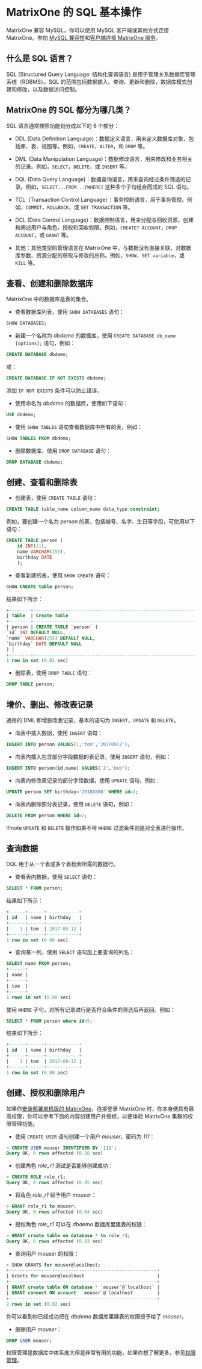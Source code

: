 # MatrixOne 的 SQL 基本操作

MatrixOne 兼容 MySQL，你可以使用 MySQL 客户端或其他方式连接 MatrixOne。参加 [MySQL 兼容性](../Overview/feature/mysql-compatibility.md)和[客户端连接 MatrixOne 服务](../Develop/connect-mo/database-client-tools.md)。

## 什么是 SQL 语言？

SQL (Structured Query Language: 结构化查询语言) 是用于管理关系数据库管理系统（RDBMS）。SQL 的范围包括数据插入、查询、更新和删除，数据库模式创建和修改，以及数据访问控制。

## MatrixOne 的 SQL 都分为哪几类？

SQL 语言通常按照功能划分成以下的 6 个部分：

- DDL (Data Definition Language)：数据定义语言，用来定义数据库对象，包括库、表、视图等。例如，`CREATE`，`ALTER`，和 `DROP` 等。

- DML (Data Manipulation Language)：数据修改语言，用来修改和业务相关的记录。例如，`SELECT`，`DELETE`，或 `INSERT` 等。

- DQL (Data Query Language)：数据查询语言，用来查询经过条件筛选的记录。例如，`SELECT...FROM...[WHERE]` 这种多个子句组合而成的 SQL 语句。

- TCL（Transaction Control Language）：事务控制语言，用于事务管控。例如，`COMMIT`，`ROLLBACK`，或 `SET TRANSACTION` 等。

- DCL (Data Control Language)：数据控制语言，用来分配与回收资源，创建和阐述用户与角色，授权和回收权限。例如，`CREATET ACCOUNT`，`DROP ACCOUNT`，或 `GRANT` 等。

- 其他：其他类型的管理语言在 MatrixOne 中，与数据没有直接关联，对数据库参数、资源分配的获取与修改的总称。例如，`SHOW`，`SET variable`，或 `KILL` 等。

## 查看、创建和删除数据库

MatrixOne 中的数据库是表的集合。

- 查看数据库列表，使用 `SHOW DATABASES` 语句：

```sql
SHOW DATABASES;
```

- 新建一个名称为 *dbdemo* 的数据库，使用 `CREATE DATABASE db_name [options];` 语句，例如：

```sql
CREATE DATABASE dbdemo;
```

或：

```sql
CREATE DATABASE IF NOT EXISTS dbdemo;
```

添加 `IF NOT EXISTS` 条件可以防止错误。

- 使用命名为 *dbdemo* 的数据库，使用如下语句：

```sql
USE dbdemo;
```

- 使用 `SHOW TABLES` 语句查看数据库中所有的表，例如：

```sql
SHOW TABLES FROM dbdemo;
```

- 删除数据库，使用 `DROP DATABASE` 语句：

```sql
DROP DATABASE dbdemo;
```

## 创建、查看和删除表

- 创建表，使用 `CREATE TABLE` 语句：

```sql
CREATE TABLE table_name column_name data_type constraint;
```

例如，要创建一个名为 *person* 的表，包括编号、名字、生日等字段，可使用以下语句：

```sql
CREATE TABLE person (
    id INT(11),
    name VARCHAR(255),
    birthday DATE
    );
```

- 查看新建的表，使用 `SHOW CREATE` 语句：

```sql
SHOW CREATE table person;
```

结果如下所示：

```sql
+--------+-----------------------------------------------------------------------------------------------------------------+
| Table  | Create Table                                                                                                    |
+--------+-----------------------------------------------------------------------------------------------------------------+
| person | CREATE TABLE `person` (
`id` INT DEFAULT NULL,
`name` VARCHAR(255) DEFAULT NULL,
`birthday` DATE DEFAULT NULL
) |
+--------+-----------------------------------------------------------------------------------------------------------------+
1 row in set (0.01 sec)
```

- 删除表，使用 `DROP TABLE` 语句：

```sql
DROP TABLE person;
```

## 增价、删出、修改表记录

通用的 DML 即增删改表记录，基本的语句为 `INSERT`，`UPDATE` 和 `DELETE`。

- 向表中插入数据，使用 `INSERT` 语句：

```sql
INSERT INTO person VALUES(1,'tom','20170912');
```

- 向表内插入包含部分字段数据的表记录，使用 `INSERT` 语句，例如：

```sql
INSERT INTO person(id,name) VALUES('2','bob');
```

- 向表内修改表记录的部分字段数据，使用 `UPDATE` 语句，例如：

```sql
UPDATE person SET birthday='20180808' WHERE id=2;
```

- 向表内删除部分表记录，使用 `DELETE` 语句，例如：

```sql
DELETE FROM person WHERE id=2;
```

!!!note
   `UPDATE` 和 `DELETE` 操作如果不带 `WHERE` 过滤条件则是对全表进行操作。

## 查询数据

DQL 用于从一个表或多个表检索所需的数据行。

- 查看表内数据，使用 `SELECT` 语句：

```sql
SELECT * FROM person;
```

结果如下所示：

```sql
+------+------+------------+
| id   | name | birthday   |
+------+------+------------+
|    1 | tom  | 2017-09-12 |
+------+------+------------+
1 row in set (0.00 sec)
```

- 查询某一列，使用 `SELECT` 语句加上要查询的列名：

```sql
SELECT name FROM person;
+------+
| name |
+------+
| tom  |
+------+
1 rows in set (0.00 sec)
```

使用 `WHERE` 子句，对所有记录进行是否符合条件的筛选后再返回。例如：

```sql
SELECT * FROM person where id<5;
```

结果如下所示：

```sql
+------+------+------------+
| id   | name | birthday   |
+------+------+------------+
|    1 | tom  | 2017-09-12 |
+------+------+------------+
1 row in set (0.00 sec)
```

## 创建、授权和删除用户

如果你[安装部署单机版的 MatrixOne](../Get-Started/install-standalone-matrixone.md)，连接登录 MatrixOne 时，你本身便具有最高权限，你可以参考下面的内容创建用户并授权，以便体验 MatrixOne 集群的权限管理功能。

- 使用 `CREATE USER` 语句创建一个用户 *mouser*，密码为 *111*：

```sql
> CREATE USER mouser IDENTIFIED BY '111';
Query OK, 0 rows affected (0.10 sec)
```

- 创建角色 *role_r1* 测试是否能够创建成功：

```sql
> CREATE ROLE role_r1;
Query OK, 0 rows affected (0.05 sec)
```

- 将角色 *role_r1* 赋予用户 *mouser*：

```sql
> GRANT role_r1 to mouser;
Query OK, 0 rows affected (0.04 sec)
```

- 授权角色 *role_r1* 可以在 *dbdemo* 数据库里建表的权限：

```sql
> GRANT create table on database * to role_r1;
Query OK, 0 rows affected (0.03 sec)
```

- 查询用户 mouser 的权限：

```sql
> SHOW GRANTS for mouser@localhost;
+-------------------------------------------------------+
| Grants for mouser@localhost                           |
+-------------------------------------------------------+
| GRANT create table ON database * `mouser`@`localhost` |
| GRANT connect ON account  `mouser`@`localhost`        |
+-------------------------------------------------------+
2 rows in set (0.02 sec)
```

你可以看到你已经成功把在 *dbdemo* 数据库里建表的权限授予给了 *mouser*。

- 删除用户 *mouser*：

```sql
DROP USER mouser;
```

权限管理是数据库中体系庞大但是非常有用的功能，如果你想了解更多，参见[权限管理](../Security/role-priviledge-management/about-privilege-management.md)。
